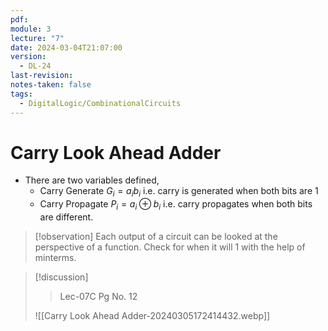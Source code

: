 ```yaml
---
pdf: 
module: 3
lecture: "7"
date: 2024-03-04T21:07:00
version:
  - DL-24
last-revision: 
notes-taken: false
tags:
  - DigitalLogic/CombinationalCircuits
---
```

# Carry Look Ahead Adder

- There are two variables defined,
	- Carry Generate $G_i = a_i b_i$ i.e. carry is generated when both bits are 1
	- Carry Propagate $P_i = a_i \oplus b_i$ i.e. carry propagates when both bits are different.


> [!observation] 
> Each output of a circuit can be looked at the perspective of a function. Check for when it will 1 with the help of minterms.



> [!discussion] 
>> Lec-07C Pg No. 12
>
> ![[Carry Look Ahead Adder-20240305172414432.webp]]

